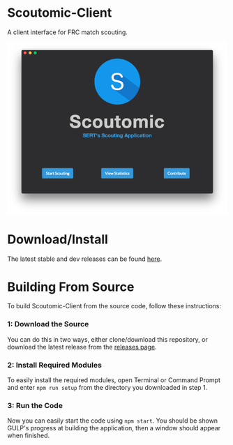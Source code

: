 # Scoutomic-Client

A client interface for FRC match scouting.

![Screenshot/Mainpage](/screenshots/mainpage.png?raw=true)

# Download/Install

The latest stable and dev releases can be found [here](https://github.com/Scoutomic/Scoutomic-Client/releases).

# Building From Source

To build Scoutomic-Client from the source code, follow these instructions:

### 1: Download the Source

You can do this in two ways, either clone/download this repository, or download the latest release from the [releases page](https://github.com/Scoutomic/Scoutomic-Client/releases).

### 2: Install Required Modules

To easily install the required modules, open Terminal or Command Prompt and enter `npm run setup` from the directory you downloaded in step 1.

### 3: Run the Code

Now you can easily start the code using `npm start`. You should be shown GULP's progress at building the application, then a window should appear when finished.

